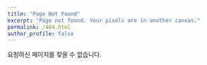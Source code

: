 ```yaml
---
title: "Page Not Found"
excerpt: "Page not found. Your pixels are in another canvas."
permalink: /404.html
author_profile: false
---
```


요청하신 페이지를 찾을 수 없습니다.

<script>
  var GOOG_FIXURL_LANG = 'en';
  var GOOG_FIXURL_SITE = 'https://inuoslab.github.io'
</script>
<script src="https://linkhelp.clients.google.com/tbproxy/lh/wm/fixurl.js">
</script>